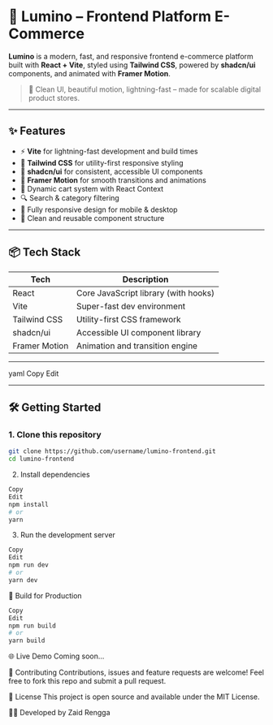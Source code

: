 # 🌟 Lumino – Frontend Platform E-Commerce

**Lumino** is a modern, fast, and responsive frontend e-commerce platform built with **React + Vite**, styled using **Tailwind CSS**, powered by **shadcn/ui** components, and animated with **Framer Motion**.

> 🚀 Clean UI, beautiful motion, lightning-fast – made for scalable digital product stores.

---

## ✨ Features

- ⚡️ **Vite** for lightning-fast development and build times
- 🎨 **Tailwind CSS** for utility-first responsive styling
- 🧩 **shadcn/ui** for consistent, accessible UI components
- 🎥 **Framer Motion** for smooth transitions and animations
- 🛒 Dynamic cart system with React Context
- 🔍 Search & category filtering
- 📱 Fully responsive design for mobile & desktop
- 🧠 Clean and reusable component structure

---

## 📦 Tech Stack

| Tech          | Description                             |
|---------------|-----------------------------------------|
| React         | Core JavaScript library (with hooks)    |
| Vite          | Super-fast dev environment              |
| Tailwind CSS  | Utility-first CSS framework             |
| shadcn/ui     | Accessible UI component library         |
| Framer Motion | Animation and transition engine         |

---

yaml
Copy
Edit

---

## 🛠️ Getting Started

### 1. Clone this repository
```bash
git clone https://github.com/username/lumino-frontend.git
cd lumino-frontend
```
2. Install dependencies
```bash
Copy
Edit
npm install
# or
yarn
```
3. Run the development server
```bash
Copy
Edit
npm run dev
# or
yarn dev
```
🧪 Build for Production
```bash
Copy
Edit
npm run build
# or
yarn build
```
🌐 Live Demo
Coming soon...

🙌 Contributing
Contributions, issues and feature requests are welcome!
Feel free to fork this repo and submit a pull request.

📄 License
This project is open source and available under the MIT License.

👨‍💻 Developed by
Zaid Rengga
